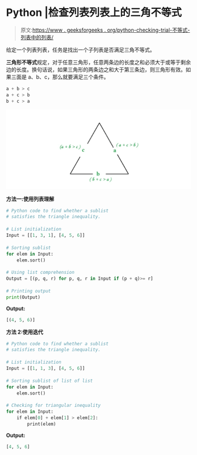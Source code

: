 # Python |检查列表列表上的三角不等式

> 原文:[https://www . geeksforgeeks . org/python-checking-trial-不等式-列表中的列表/](https://www.geeksforgeeks.org/python-checking-triangular-inequality-on-list-of-lists/)

给定一个列表列表，任务是找出一个子列表是否满足三角不等式。

**三角形不等式**规定，对于任意三角形，任意两条边的长度之和必须大于或等于剩余边的长度。换句话说，如果三角形的两条边之和大于第三条边，则三角形有效。如果三面是 a、b、c，那么就要满足三个条件。

```py
a + b > c 
a + c > b 
b + c > a  

```

![](img/5982f7eed6fe177c6151109979bdac2a.png)

**方法一:使用列表理解**

```py
# Python code to find whether a sublist 
# satisfies the triangle inequality.

# List initialization
Input = [[1, 3, 1], [4, 5, 6]]

# Sorting sublist
for elem in Input:
    elem.sort()

# Using list comprehension
Output = [(p, q, r) for p, q, r in Input if (p + q)>= r]

# Printing output
print(Output)
```

**Output:**

```py
[(4, 5, 6)]

```

**方法 2:使用迭代**

```py
# Python code to find whether a sublist
# satisfies the triangle inequality.

# List initialization
Input = [[1, 1, 3], [4, 5, 6]]

# Sorting sublist of list of list
for elem in Input:
    elem.sort()

# Checking for triangular inequality
for elem in Input:
    if elem[0] + elem[1] > elem[2]:
        print(elem)
```

**Output:**

```py
[4, 5, 6]

```